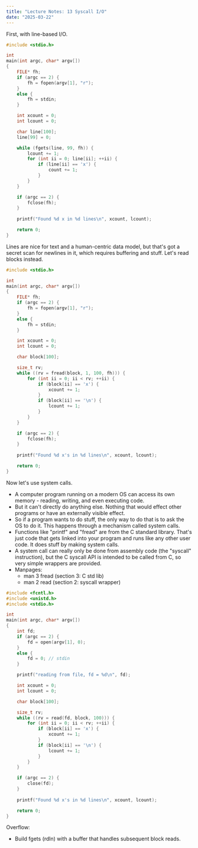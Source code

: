 ```yaml
---
title: "Lecture Notes: 13 Syscall I/O"
date: "2025-03-22"
---
```


First, with line-based I/O.

```C
#include <stdio.h>

int
main(int argc, char* argv[])
{
    FILE* fh;
    if (argc == 2) {
        fh = fopen(argv[1], "r");
    }
    else {
        fh = stdin;
    }

    int xcount = 0;
    int lcount = 0;

    char line[100];
    line[99] = 0;

    while (fgets(line, 99, fh)) {
        lcount += 1;
        for (int ii = 0; line[ii]; ++ii) {
            if (line[ii] == 'x') {
                count += 1;
            }
        }
    }

    if (argc == 2) {
        fclose(fh);
    }
    
    printf("Found %d x in %d lines\n", xcount, lcount);

    return 0;
}
```

Lines are nice for text and a human-centric data model, but that's
got a secret scan for newlines in it, which requires buffering and
stuff. Let's read blocks instead.


```C
#include <stdio.h>

int
main(int argc, char* argv[])
{
    FILE* fh;
    if (argc == 2) {
        fh = fopen(argv[1], "r");
    }
    else {
        fh = stdin;
    }

    int xcount = 0;
    int lcount = 0;

    char block[100];

    size_t rv;
    while ((rv = fread(block, 1, 100, fh))) {
        for (int ii = 0; ii < rv; ++ii) {
            if (block[ii] == 'x') {
                xcount += 1;
            }
            if (block[ii] == '\n') {
                lcount += 1;
            }
        }
    }

    if (argc == 2) {
        fclose(fh);
    }
    
    printf("Found %d x's in %d lines\n", xcount, lcount);

    return 0;
}
```

Now let's use system calls.

 - A computer program running on a modern OS can access its own
   memory - reading, writing, and even executing code.
 - But it can't directly do anything else. Nothing that would effect
   other programs or have an externally visible effect.
 - So if a program wants to do stuff, the only way to do that is to
   ask the OS to do it. This happens through a mechanism called
   system calls.
 - Functions like "printf" and "fread" are from the C standard
   library. That's just code that gets linked into your program and
   runs like any other user code. It does stuff by making system
   calls.
 - A system call can really only be done from assembly code (the
   "syscall" instruction), but the C syscall API is intended to
   be called from C, so very simple wrappers are provided.
 - Manpages: 
   - man 3 fread (section 3: C std lib)
   - man 2 read (section 2: syscall wrapper)
 
 
 
```C
#include <fcntl.h>
#include <unistd.h>
#include <stdio.h>

int
main(int argc, char* argv[])
{
    int fd;
    if (argc == 2) {
        fd = open(argv[1], 0);
    }
    else {
        fd = 0; // stdin
    }

    printf("reading from file, fd = %d\n", fd);

    int xcount = 0;
    int lcount = 0;

    char block[100];

    size_t rv;
    while ((rv = read(fd, block, 100))) {
        for (int ii = 0; ii < rv; ++ii) {
            if (block[ii] == 'x') {
                xcount += 1;
            }
            if (block[ii] == '\n') {
                lcount += 1;
            }
        }
    }

    if (argc == 2) {
        close(fd);
    }
    
    printf("Found %d x's in %d lines\n", xcount, lcount);

    return 0;
}
```

Overflow:

 - Build fgets (rdln) with a buffer that handles subsequent block reads.
